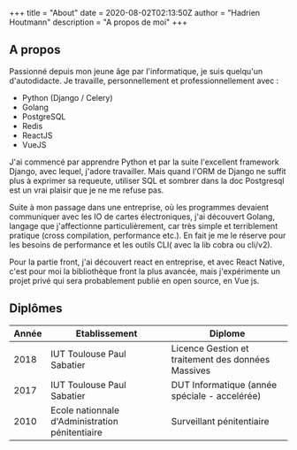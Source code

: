 +++
title = "About"
date = 2020-08-02T02:13:50Z
author = "Hadrien Houtmann"
description = "A propos de moi"
+++

## A propos
Passionné depuis mon jeune âge par l'informatique, je suis quelqu'un d'autodidacte.
Je travaille, personnellement et professionnellement avec :

 - Python (Django / Celery)
 - Golang
 - PostgreSQL
 - Redis
 - ReactJS
 - VueJS

J'ai commencé par apprendre Python et par la suite l'excellent framework Django, avec lequel, j'adore travailler. Mais quand l'ORM de Django ne suffit plus à exprimer sa requeute, utiliser SQL et sombrer dans la doc Postgresql est un vrai plaisir que je ne me refuse pas.

Suite à mon passage dans une entreprise, où les programmes devaient communiquer avec les IO de cartes électroniques, j'ai découvert Golang, langage que j'affectionne particulièrement, car très simple et terriblement pratique (cross compilation, performance etc.).
En fait je me le réserve pour les besoins de performance et les outils CLI( avec la lib cobra ou cli/v2).

Pour la partie front, j'ai découvert react en entreprise, et avec React Native, c'est pour moi la bibliothèque front la plus avancée, mais j'expérimente un projet privé qui sera probablement publié en open source, en Vue js.


## Diplômes

Année | Etablissement | Diplome
------------ | ------------- | ----
2018 | IUT Toulouse Paul Sabatier | Licence Gestion et traitement des données Massives
2017 | IUT Toulouse Paul Sabatier | DUT Informatique (année spéciale - accelérée)
2010 | Ecole nationnale d'Administration pénitentiaire | Surveillant pénitentiaire
